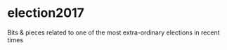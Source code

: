 # election2017
Bits &amp; pieces related to one of the most extra-ordinary elections in recent times
